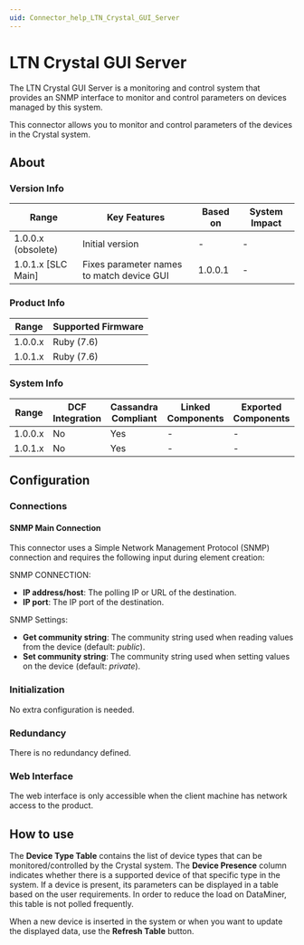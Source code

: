 ```yaml
---
uid: Connector_help_LTN_Crystal_GUI_Server
---
```


# LTN Crystal GUI Server

The LTN Crystal GUI Server is a monitoring and control system that provides an SNMP interface to monitor and control parameters on devices managed by this system.

This connector allows you to monitor and control parameters of the devices in the Crystal system.

## About

### Version Info

| Range              | Key Features                              | Based on | System Impact |
|----------------------|-------------------------------------------|--------------|-------------------|
| 1.0.0.x (obsolete)   | Initial version                           | -            | -                 |
| 1.0.1.x [SLC Main]   | Fixes parameter names to match device GUI | 1.0.0.1      | -                 |

### Product Info

| Range     | Supported Firmware     |
|-----------|------------------------|
| 1.0.0.x   | Ruby (7.6)             |
| 1.0.1.x   | Ruby (7.6)             |

### System Info

| Range     | DCF Integration     | Cassandra Compliant     | Linked Components     | Exported Components     |
|-----------|---------------------|-------------------------|-----------------------|-------------------------|
| 1.0.0.x   | No                  | Yes                     | -                     | -                       |
| 1.0.1.x   | No                  | Yes                     | -                     | -                       |

## Configuration

### Connections

#### SNMP Main Connection

This connector uses a Simple Network Management Protocol (SNMP) connection and requires the following input during element creation:

SNMP CONNECTION:

- **IP address/host**: The polling IP or URL of the destination.
- **IP port**: The IP port of the destination.

SNMP Settings:

- **Get community string**: The community string used when reading values from the device (default: *public*).
- **Set community string**: The community string used when setting values on the device (default: *private*).

### Initialization

No extra configuration is needed.

### Redundancy

There is no redundancy defined.

### Web Interface

The web interface is only accessible when the client machine has network access to the product.

## How to use

The **Device Type Table** contains the list of device types that can be monitored/controlled by the Crystal system. The **Device Presence** column indicates whether there is a supported device of that specific type in the system. If a device is present, its parameters can be displayed in a table based on the user requirements. In order to reduce the load on DataMiner, this table is not polled frequently.

When a new device is inserted in the system or when you want to update the displayed data, use the **Refresh Table** button.
